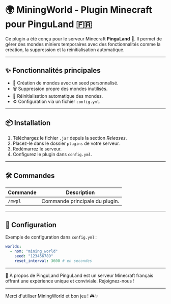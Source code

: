 # 🌍 MiningWorld - Plugin Minecraft pour PinguLand 🇫🇷

Ce plugin a été conçu pour le serveur Minecraft **PinguLand** 🐧. Il permet de gérer des mondes miniers temporaires avec des fonctionnalités comme la création, la suppression et la réinitialisation automatique.

---

## ✨ Fonctionnalités principales
- 🌱 Création de mondes avec un seed personnalisé.
- 🗑️ Suppression propre des mondes inutilisés.
- 🔄 Réinitialisation automatique des mondes.
- ⚙️ Configuration via un fichier `config.yml`.

---

## 📦 Installation
1. Téléchargez le fichier `.jar` depuis la section *Releases*.
2. Placez-le dans le dossier `plugins` de votre serveur.
3. Redémarrez le serveur.
4. Configurez le plugin dans `config.yml`.

---

## 🛠️ Commandes
| Commande         | Description                          |
|------------------|--------------------------------------|
| `/mwpl`          | Commande principale du plugin.       |

---

## 📜 Configuration
Exemple de configuration dans `config.yml` :

```yaml
worlds:
  - nom: "mining_world"
    seed: "123456789"
    reset_interval: 3600 # en secondes
```

<hr></hr>
🐧 À propos de PinguLand
PinguLand est un serveur Minecraft français offrant une expérience unique et conviviale. Rejoignez-nous !
<hr></hr> Merci d'utiliser MiningWorld et bon jeu ! 🎮✨
